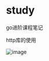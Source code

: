 # study
go进阶课程笔记

http库的使用

  ![image](https://user-images.githubusercontent.com/112097771/186690715-4959bcfb-7831-485e-9ac5-0a9d252b57c1.png)

